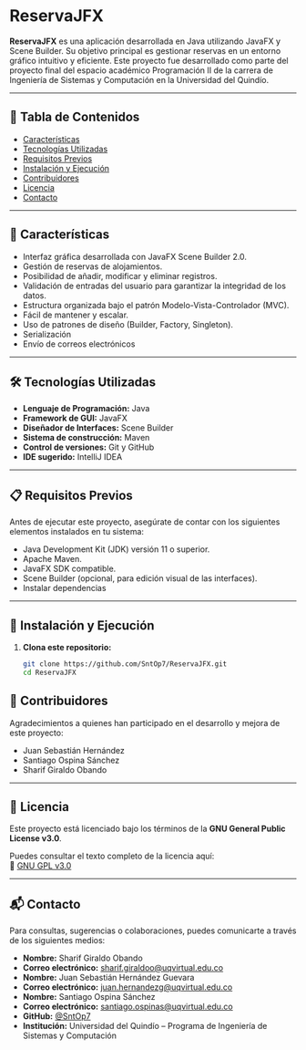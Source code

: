 # ReservaJFX

**ReservaJFX** es una aplicación desarrollada en Java utilizando JavaFX y Scene Builder. Su objetivo principal es gestionar reservas en un entorno gráfico intuitivo y eficiente. 
Este proyecto fue desarrollado como parte del proyecto final del espacio académico Programación II de la carrera de Ingeniería de Sistemas y Computación en la Universidad del Quindío.

---

## 📌 Tabla de Contenidos

- [Características](#características)
- [Tecnologías Utilizadas](#tecnologías-utilizadas)
- [Requisitos Previos](#requisitos-previos)
- [Instalación y Ejecución](#instalación-y-ejecución)
- [Contribuidores](#contribuciones)
- [Licencia](#licencia)
- [Contacto](#contacto)

---

## 🎯 Características

- Interfaz gráfica desarrollada con JavaFX Scene Builder 2.0.
- Gestión de reservas de alojamientos.
- Posibilidad de añadir, modificar y eliminar registros.
- Validación de entradas del usuario para garantizar la integridad de los datos.
- Estructura organizada bajo el patrón Modelo-Vista-Controlador (MVC).
- Fácil de mantener y escalar.
- Uso de patrones de diseño (Builder, Factory, Singleton).
- Serialización
- Envío de correos electrónicos 

---

## 🛠 Tecnologías Utilizadas

- **Lenguaje de Programación:** Java 
- **Framework de GUI:** JavaFX
- **Diseñador de Interfaces:** Scene Builder
- **Sistema de construcción:** Maven
- **Control de versiones:** Git y GitHub
- **IDE sugerido:** IntelliJ IDEA 

---

## 📋 Requisitos Previos

Antes de ejecutar este proyecto, asegúrate de contar con los siguientes elementos instalados en tu sistema:

- Java Development Kit (JDK) versión 11 o superior.
- Apache Maven.
- JavaFX SDK compatible.
- Scene Builder (opcional, para edición visual de las interfaces).
- Instalar dependencias 

---

## 🚀 Instalación y Ejecución

1. **Clona este repositorio:**

   ```bash
   git clone https://github.com/SntOp7/ReservaJFX.git
   cd ReservaJFX

## 👥 Contribuidores

Agradecimientos a quienes han participado en el desarrollo y mejora de este proyecto:
- Juan Sebastián Hernández
- Santiago Ospina Sánchez
- Sharif Giraldo Obando

---

## 📄 Licencia

Este proyecto está licenciado bajo los términos de la **GNU General Public License v3.0**.

Puedes consultar el texto completo de la licencia aquí:  
🔗 [GNU GPL v3.0](https://www.gnu.org/licenses/gpl-3.0.html)

---
## 📬 Contacto

Para consultas, sugerencias o colaboraciones, puedes comunicarte a través de los siguientes medios:

- **Nombre:** Sharif Giraldo Obando  
- **Correo electrónico:** sharif.giraldoo@uqvirtual.edu.co
- **Nombre:** Juan Sebastián Hernández Guevara
- **Correo electrónico:** juan.hernandezg@uqvirtual.edu.co
- **Nombre:** Santiago Ospina Sánchez 
- **Correo electrónico:** santiago.ospinas@uqvirtual.edu.co
- **GitHub:** [@SntOp7](https://github.com/SntOp7)  
- **Institución:** Universidad del Quindío – Programa de Ingeniería de Sistemas y Computación

